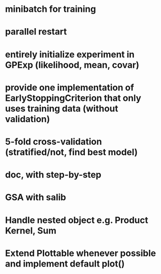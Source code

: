# minibatch for training
# parallel restart
# entirely initialize experiment in GPExp (likelihood, mean, covar)
# provide one implementation of EarlyStoppingCriterion that only uses training data (without validation)
# 5-fold cross-validation (stratified/not, find best model)
# doc, with step-by-step
# GSA with salib
# Handle nested object e.g. Product Kernel, Sum
# Extend Plottable whenever possible and implement default plot()
